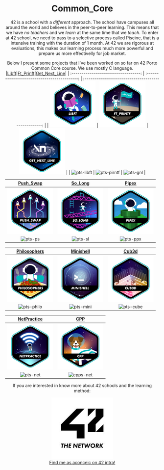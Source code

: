 

<div align="center">

# Common_Core

42 is a school with a *different* approach. The school have campuses all around the world and believes in the peer-to-peer learning. This means that we have *no teachers* and we *learn* at the same time that we *teach*.
To enter at 42 school, we need to pass to a selective process called Piscine, that is a intensive training with the duration of 1 month.
At 42 we are rigorous at evaluations, this makes our learning process much more powerful and prepare us more effectivelly for job market.

Below I present some projects that I've been worked on so far on 42 Porto Common Core course. We use mostly C language.
|[Libft](https://github.com/amauricoder/42_libft)|[Ft_Prinft](https://github.com/amauricoder/42_ft_printf)|[Get_Next_Line](https://github.com/amauricoder/42_get_next_line)|
| :-----------------------------------: | :-------------------------------------------: | :---------------------------------------------------: |
| ![libft-badge](badges_img/libfte.png) | ![ft-printf-badge](badges_img/ft_printfe.png) | ![get-next-line-badge](badges_img/get_next_linee.png) |
| ![pts-libft](https://img.shields.io/badge/result-125%2F100-green) | ![pts-pirntf](https://img.shields.io/badge/result-100%2F100-green) | ![pts-gnl](https://img.shields.io/badge/result-125%2F100-green) |

|[Push_Swap](https://github.com/amauricoder/42_Push_Swap)|[So_Long](https://github.com/amauricoder/42_So_Long)|[Pipex](https://github.com/amauricoder/42_Pipex)|
| :-------------------------------------------: | :-------------------------------------------: | :---------------------------------------------------: |
| ![push-swap-badge](badges_img/push_swape.png) | ![so-long-badge](badges_img/so_longe.png)   |         ![pipex-badge](badges_img/pipexe.png)         |
| ![pts-ps](https://img.shields.io/badge/result-125%2F100-green) |![pts-sl](https://img.shields.io/badge/result-125%2F100-green) | ![pts-ppx](https://img.shields.io/badge/result-125%2F100-green) |

| [Philosophers](https://github.com/amauricoder/42_Philosophers) | [Minishell](https://github.com/amauricoder/42_minishell) | [Cub3d](https://github.com/amauricoder/42_Cub3D) |
| :-------------------------------------------: | :-------------------------------------------: | :---------------------------------------------------: |
| ![philo-badge](badges_img/philosopherse.png) | ![mini-badge](badges_img/minishelle.png) | ![cube-badge](badges_img/cub3de.png) |
| ![pts-philo](https://img.shields.io/badge/result-100%2F100-green) | ![pts-mini](https://img.shields.io/badge/result-101%2F100-green) | ![pts-cube](https://img.shields.io/badge/result-120%2F100-green) |

| [NetPractice](https://github.com/amauricoder/42_NetPractice) | [CPP](https://github.com/amauricoder/42_CPP) |
| :-------------------------------------------: | :---------------------------------------: |
| ![net-badge](badges_img/netpracticee.png) | ![cpp-badge](badges_img/cppe.png) |
| ![pts-net](https://img.shields.io/badge/result-100%2F100-green) | ![cpps-net](https://img.shields.io/badge/result-2%2F9-green) |


If you are interested in know more about 42 schools and the learning method:

[![42_Network](badges_img/42_network.png)](https://www.42network.org/) <br>
[Find me as aconceic on 42 intra!](https://profile.intra.42.fr/users/aconceic)

</div>
